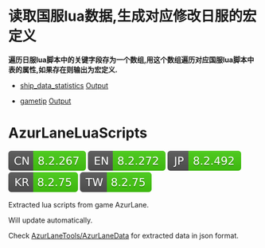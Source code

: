 # 读取国服lua数据,生成对应修改日服的宏定义

**遍历日服lua脚本中的关键字段存为一个数组,用这个数组遍历对应国服lua脚本中表的属性,如果存在则输出为宏定义.**

* [ship_data_statistics](https://github.com/liusj5257/AzurLaneLuaScripts_AdjustJPToCN/blob/main/Adjust/ship_data_statistics.cpp)   [Output](https://github.com/liusj5257/AzurLaneLuaScripts_AdjustJPToCN/blob/main/Output/ship_data_statistics)

* [gametip](https://github.com/liusj5257/AzurLaneLuaScripts_AdjustJPToCN/blob/main/Adjust/gametip.cpp) [Output](https://github.com/liusj5257/AzurLaneLuaScripts_AdjustJPToCN/blob/main/Output/gametip)







# AzurLaneLuaScripts

![](versions/CN.svg)
![](versions/EN.svg)
![](versions/JP.svg)
![](versions/KR.svg)
![](versions/TW.svg)

Extracted lua scripts from game AzurLane.

Will update automatically.

Check [AzurLaneTools/AzurLaneData](https://github.com/AzurLaneTools/AzurLaneData) for extracted data in json format.
